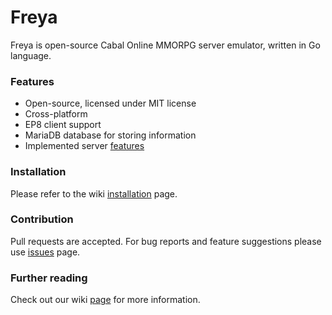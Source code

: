 # Freya #
Freya is open-source Cabal Online MMORPG server emulator, written in Go language.

### Features ###
* Open-source, licensed under MIT license
* Cross-platform
* EP8 client support 
* MariaDB database for storing information
* Implemented server [features](https://bitbucket.org/ubis/freya/wiki/Features)

### Installation ###
Please refer to the wiki [installation](https://bitbucket.org/ubis/freya/wiki/Building%20and%20installing) page.

### Contribution ###
Pull requests are accepted. For bug reports and feature suggestions please use [issues](https://bitbucket.org/ubis/freya/issues) page.

### Further reading ###
Check out our wiki [page](https://bitbucket.org/ubis/freya/wiki/Home) for more information.